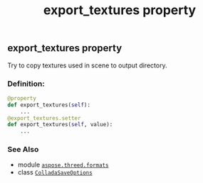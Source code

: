 ﻿---
title: export_textures property
second_title: Aspose.3D for Python via .NET API References
description: 
type: docs
weight: 40
url: /aspose.threed.formats/colladasaveoptions/export_textures/
is_root: false
---

## export_textures property


Try to copy textures used in scene to output directory.
### Definition:
```python
@property
def export_textures(self):
    ...
@export_textures.setter
def export_textures(self, value):
    ...
```

### See Also
* module [`aspose.threed.formats`](../../)
* class [`ColladaSaveOptions`](/3d/python-net/aspose.threed.formats/colladasaveoptions)
